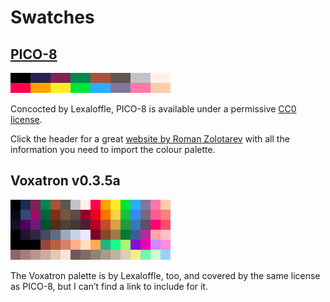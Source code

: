 Swatches
========

[PICO-8][]
--------
![PICO-8 colours](/swatches/pico8.png)

Concocted by Lexaloffle, PICO-8 is available under a permissive [CC0 license][cc0].

Click the header for a great [website by Roman Zolotarev][pico-8] with all the information you need to import the colour palette.

Voxatron v0.3.5a
--------
![Voxatron colours](/swatches/voxatron035a.png)

The Voxatron palette is by Lexaloffle, too, and covered by the same license as PICO-8, but I can’t find a link to include for it.


[pico-8]: http://www.romanzolotarev.com/pico-8-color-palette/
[cc0]: https://twitter.com/lexaloffle/status/732649035165667329
